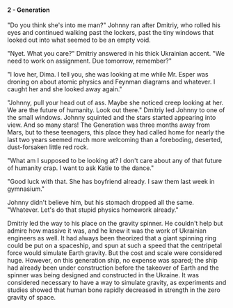 
#### 2 - Generation

"Do you think she's into me man?" Johnny ran after Dmitriy, who rolled his eyes and continued walking past the lockers, past the tiny windows that looked out into what seemed to be an empty void.

"Nyet. What you care?" Dmitriy answered in his thick Ukrainian accent. "We need to work on assignment. Due tomorrow, remember?"

"I love her, Dima. I tell you, she was looking at me while Mr. Esper was droning on about atomic physics and Feynman diagrams and whatever. I caught her and she looked away again."

"Johnny, pull your head out of ass. Maybe she noticed creep looking at her. We are the future of humanity. Look out there." Dmitriy led Johnny to one of the small windows. Johnny squinted and the stars started appearing into view. And so many stars! The Generation was three months away from Mars, but to these teenagers, this place they had called home for nearly the last two years seemed much more welcoming than a foreboding, deserted, dust-forsaken little red rock. 

"What am I supposed to be looking at? I don't care about any of that future of humanity crap. I want to ask Katie to the dance."

"Good luck with that. She has boyfriend already. I saw them last week in gymnasium."

Johnny didn't believe him, but his stomach dropped all the same. "Whatever. Let's do that stupid physics homework already."

Dmitriy led the way to his place on the gravity spinner. He couldn't help but admire how massive it was, and he knew it was the work of Ukrainian engineers as well. It had always been theorized that a giant spinning ring could be put on a spaceship, and spun at such a speed that the centripetal force would simulate Earth gravity. But the cost and scale were considered huge. However, on this generation ship, no expense was spared; the ship had already been under construction before the takeover of Earth and the spinner was being designed and constructed in the Ukraine. It was considered necessary to have a way to simulate gravity, as experiments and studies showed that human bone rapidly decreased in strength in the zero gravity of space.

